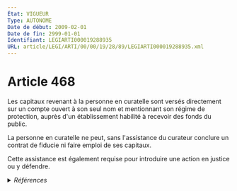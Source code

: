 ```yaml
---
État: VIGUEUR
Type: AUTONOME
Date de début: 2009-02-01
Date de fin: 2999-01-01
Identifiant: LEGIARTI000019288935
URL: article/LEGI/ARTI/00/00/19/28/89/LEGIARTI000019288935.xml
---
```


<h1>Article 468</h1>

Les capitaux revenant à la personne en curatelle sont versés directement sur un
compte ouvert à son seul nom et mentionnant son régime de protection, auprès
d'un établissement habilité à recevoir des fonds du public.<br />

La personne en curatelle ne peut, sans l'assistance du curateur conclure un
contrat de fiducie ni faire emploi de ses capitaux.<br />

Cette assistance est également requise pour introduire une action en justice ou
y défendre.


<details>
  <summary><em>Références</em></summary>

  <h2>Articles faisant référence à l'article</h2>
  
  <ul>
    <li>
      <a href="https://legal.tricoteuses.fr//redirection/LEGIARTI000019284975?vers=git&vers=legifrance">LOI n° 2008-776 du 4 août 2008 de modernisation de l'économie - article 18 PARTIELLEMENT_MODIF VIGUEUR, en vigueur depuis le 2008-08-06</a> MODIFIE source
    </li>
  </ul>
  
  <h2>Références faites par l'article</h2>
  
  <ul>
    <li>
      1958-12-23 CITATION cible <a href="https://legal.tricoteuses.fr//redirection/LEGIARTI000006275803?vers=git&vers=legifrance">Ordonnance n° 58-1301 du 23 décembre 1958 relative à la protection de l'enfance et de l'adolescence en danger. - article 5 AUTONOME VIGUEUR, en vigueur depuis le 1959-10-01</a>
    </li>
    <li>
      1965-11-05 TXT_SOURCE cible <a href="https://legal.tricoteuses.fr//redirection/LEGITEXT000006061330?vers=git&vers=legifrance">Décret n°65-961 du 5 novembre 1965 pris pour l'application de certains articles du code civil et relatif au dépôt et à la gestion des fonds et des valeurs mobilières des mineurs VIGUEUR</a>
    </li>
    <li>
      1965-11-05 CITATION cible <a href="https://legal.tricoteuses.fr//redirection/LEGIARTI000006318669?vers=git&vers=legifrance">Décret n°65-961 du 5 novembre 1965 pris pour l'application de certains articles du code civil et relatif au dépôt et à la gestion des fonds et des valeurs mobilières des mineurs - article 8 AUTONOME ABROGE, en vigueur du 2002-01-01 au 2009-01-01</a>
    </li>
    <li>
      1965-11-05 TXT_SOURCE cible <a href="https://legal.tricoteuses.fr//redirection/LEGIARTI000006318669?vers=git&vers=legifrance">Décret n°65-961 du 5 novembre 1965 pris pour l'application de certains articles du code civil et relatif au dépôt et à la gestion des fonds et des valeurs mobilières des mineurs - article 8 AUTONOME ABROGE, en vigueur du 2002-01-01 au 2009-01-01</a>
    </li>
    <li>
      2008-08-04 MODIFIE cible <a href="https://legal.tricoteuses.fr//redirection/LEGIARTI000019284975?vers=git&vers=legifrance">LOI n° 2008-776 du 4 août 2008 de modernisation de l'économie - article 18 PARTIELLEMENT_MODIF VIGUEUR, en vigueur depuis le 2008-08-06</a>
    </li>
    <li>
      2008-12-22 CITATION cible <a href="https://legal.tricoteuses.fr//redirection/LEGIARTI000044929395?vers=git&vers=legifrance">Décret n° 2008-1484 du 22 décembre 2008 relatif aux actes de gestion du patrimoine des personnes placées en curatelle ou en tutelle, et pris en application des articles 452, 496 et 502 du code civil - article Annexe 1 AUTONOME VIGUEUR, en vigueur depuis le 2022-01-01</a>
    </li>
    <li>
      2999-01-01 CITATION cible <a href="https://legal.tricoteuses.fr//redirection/LEGIARTI000006427667?vers=git&vers=legifrance">Code civil - article 452 AUTONOME MODIFIE, en vigueur du 1965-06-15 au 2009-01-01</a>
    </li>
  </ul>
</details>
